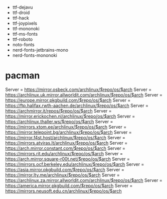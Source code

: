 
- ttf-dejavu
- ttf-droid
- ttf-hack
- ttf-joypixels
- ttf-mononoki
- ttf-ms-fonts
- ttf-roboto
- noto-fonts
- nerd-fonts-jetbrains-mono
- nerd-fonts-mononoki

# pacman 

Server = https://mirror.osbeck.com/archlinux/$repo/os/$arch
Server = https://archlinux.uk.mirror.allworldit.com/archlinux/$repo/os/$arch
Server = https://europe.mirror.pkgbuild.com/$repo/os/$arch
Server = https://ftp.halifax.rwth-aachen.de/archlinux/$repo/os/$arch
Server = https://archmirror.it/repos/$repo/os/$arch
Server = https://mirror.erickochen.nl/archlinux/$repo/os/$arch
Server = https://archlinux.thaller.ws/$repo/os/$arch
Server = https://mirrors.xtom.ee/archlinux/$repo/os/$arch
Server = https://mirror.telepoint.bg/archlinux/$repo/os/$arch
Server = https://mirror.f4st.host/archlinux/$repo/os/$arch
Server = https://mirrors.atviras.lt/archlinux/$repo/os/$arch
Server = https://arch.mirror.constant.com/$repo/os/$arch
Server = https://mirrors.rit.edu/archlinux/$repo/os/$arch
Server = https://arch.mirror.square-r00t.net/$repo/os/$arch
Server = https://mirrors.ocf.berkeley.edu/archlinux/$repo/os/$arch
Server = https://asia.mirror.pkgbuild.com/$repo/os/$arch
Server = https://mirror.lty.me/archlinux/$repo/os/$arch
Server = https://archlinux.za.mirror.allworldit.com/archlinux/$repo/os/$arch
Server = https://america.mirror.pkgbuild.com/$repo/os/$arch
Server = https://mirrors.neusoft.edu.cn/archlinux/$repo/os/$arch
